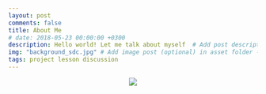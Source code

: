 ```yaml
---
layout: post
comments: false
title: About Me
# date: 2018-05-23 00:00:00 +0300
description: Hello world! Let me talk about myself  # Add post description (optional)
img: "background_sdc.jpg" # Add image post (optional) in asset folder - best with 1280x pixels
tags: project lesson discussion
---
```



<div style="text-align:center"><img src="https://i.pinimg.com/736x/9f/fa/e1/9ffae10e0f104927837a28fc6a22fafa--daddy-and-son-father-and-son.jpg"/></div>
